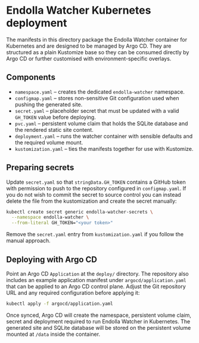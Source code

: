 # Endolla Watcher Kubernetes deployment

The manifests in this directory package the Endolla Watcher container for
Kubernetes and are designed to be managed by Argo CD. They are structured as a
plain Kustomize base so they can be consumed directly by Argo CD or further
customised with environment-specific overlays.

## Components

* `namespace.yaml` – creates the dedicated `endolla-watcher` namespace.
* `configmap.yaml` – stores non-sensitive Git configuration used when pushing
  the generated site.
* `secret.yaml` – placeholder secret that must be updated with a valid
  `GH_TOKEN` value before deploying.
* `pvc.yaml` – persistent volume claim that holds the SQLite database and the
  rendered static site content.
* `deployment.yaml` – runs the watcher container with sensible defaults and the
  required volume mount.
* `kustomization.yaml` – ties the manifests together for use with Kustomize.

## Preparing secrets

Update `secret.yaml` so that `stringData.GH_TOKEN` contains a GitHub token with
permission to push to the repository configured in `configmap.yaml`. If you do
not wish to commit the secret to source control you can instead delete the file
from the kustomization and create the secret manually:

```bash
kubectl create secret generic endolla-watcher-secrets \
  --namespace endolla-watcher \
  --from-literal GH_TOKEN="<your token>"
```

Remove the `secret.yaml` entry from `kustomization.yaml` if you follow the
manual approach.

## Deploying with Argo CD

Point an Argo CD `Application` at the `deploy/` directory. The repository also
includes an example application manifest under `argocd/application.yaml` that
can be applied to an Argo CD control plane. Adjust the Git repository URL and
any required configuration before applying it:

```bash
kubectl apply -f argocd/application.yaml
```

Once synced, Argo CD will create the namespace, persistent volume claim, secret
and deployment required to run Endolla Watcher in Kubernetes. The generated site
and SQLite database will be stored on the persistent volume mounted at
`/data` inside the container.
